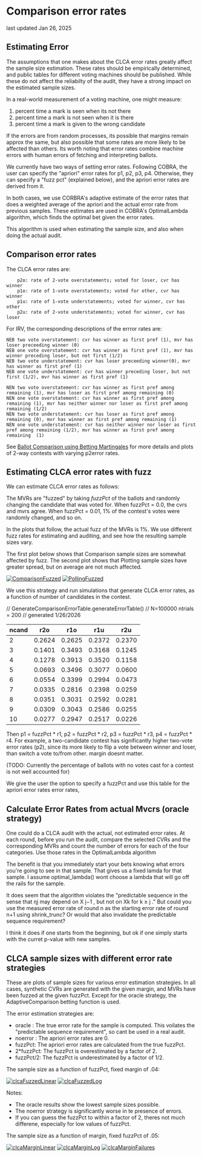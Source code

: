 # Comparison error rates
last updated Jan 26, 2025

## Estimating Error

The assumptions that one makes about the CLCA error rates greatly affect the sample size estimation.
These rates should be empirically determined, and public tables for different voting machines should be published.
While these do not affect the reliabilty of the audit, they have a strong impact on the estimated sample sizes.

In a real-world measurement of a voting machine, one might measure:

1. percent time a mark is seen when its not there
2. percent time a mark is not seen when it is there
3. percent time a mark is given to the wrong candidate

If the errors are from random processes, its possible that margins remain approx the same, but also possible that some rates
are more likely to be affected than others. Its worth noting that error rates combine machine errors with human errors of
fetching and interpreting ballots.

We currently have two ways of setting error rates. Following COBRA, the user can specify the "apriori" error rates for p1, p2, p3, p4.
Otherwise, they can specify a "fuzz pct" (explained below), and the apriori error rates are derived from it. 

In both cases, we use CORBRA's adaptive estimate of the error rates that does a weighted average of the apriori and the 
actual error rate from previous samples. These estimates are used in COBRA's OptimalLambda algorithm, which finds the 
optimal bet given the error rates. 

This algorithm is used when estimating the sample size, and also when doing the actual audit.

## Comparison error rates

The CLCA error rates are:

        p2o: rate of 2-vote overstatements; voted for loser, cvr has winner
        p1o: rate of 1-vote overstatements; voted for other, cvr has winner
        p1u: rate of 1-vote understatements; voted for winner, cvr has other
        p2u: rate of 2-vote understatements; voted for winner, cvr has loser

For IRV, the corresponding descriptions of the errror rates are:

    NEB two vote overstatement: cvr has winner as first pref (1), mvr has loser preceeding winner (0)
    NEB one vote overstatement: cvr has winner as first pref (1), mvr has winner preceding loser, but not first (1/2)
    NEB two vote understatement: cvr has loser preceeding winner(0), mvr has winner as first pref (1)
    NEB one vote understatement: cvr has winner preceding loser, but not first (1/2), mvr has winner as first pref (1)
    
    NEN two vote overstatement: cvr has winner as first pref among remaining (1), mvr has loser as first pref among remaining (0)
    NEN one vote overstatement: cvr has winner as first pref among remaining (1), mvr has neither winner nor loser as first pref among remaining (1/2)
    NEN two vote understatement: cvr has loser as first pref among remaining (0), mvr has winner as first pref among remaining (1)
    NEN one vote understatement: cvr has neither winner nor loser as first pref among remaining (1/2), mvr has winner as first pref among remaining  (1)

See [Ballot Comparison using Betting Martingales](docs/Betting.md) for more details and plots of 2-way contests
with varying p2error rates.


## Estimating CLCA error rates with fuzz

We can estimate CLCA error rates as follows:

The MVRs are "fuzzed" by taking _fuzzPct_ of the ballots
and randomly changing the candidate that was voted for. When fuzzPct = 0.0, the cvrs and mvrs agree.
When fuzzPct = 0.01, 1% of the contest's votes were randomly changed, and so on.

In the plots that follow, the actual fuzz of the MVRs is 1%. We use different fuzz rates for estimating and auditing, 
and see how the resulting sample sizes vary. 

The first plot below shows that Comparison sample sizes are somewhat affected by fuzz. The second plot shows that Plotting sample sizes
have greater spread, but on average are not much affected.

<a href="https://johnlcaron.github.io/rlauxe/docs/plots/samples/ComparisonFuzzed.html" rel="ComparisonFuzzed">![ComparisonFuzzed](plots/samples/ComparisonFuzzed.png)</a>
<a href="https://johnlcaron.github.io/rlauxe/docs/plots/samples/PollingFuzzed.html" rel="PollingFuzzed">![PollingFuzzed](plots/samples/PollingFuzzed.png)</a>

We use this strategy and run simulations that generate CLCA error rates, as a function of number of candidates in the contest.

// GenerateComparisonErrorTable.generateErrorTable()
// N=100000 ntrials = 200
// generated 1/26/2026

| ncand | r2o    | r1o    | r1u    | r2u    |
|-------|--------|--------|--------|--------|
| 2     | 0.2624 | 0.2625 | 0.2372 | 0.2370 |
| 3     | 0.1401 | 0.3493 | 0.3168 | 0.1245 |
| 4     | 0.1278 | 0.3913 | 0.3520 | 0.1158 |
| 5     | 0.0693 | 0.3496 | 0.3077 | 0.0600 |
| 6     | 0.0554 | 0.3399 | 0.2994 | 0.0473 |
| 7     | 0.0335 | 0.2816 | 0.2398 | 0.0259 |
| 8     | 0.0351 | 0.3031 | 0.2592 | 0.0281 |
| 9     | 0.0309 | 0.3043 | 0.2586 | 0.0255 |
| 10    | 0.0277 | 0.2947 | 0.2517 | 0.0226 |

Then p1 = fuzzPct * r1, p2 = fuzzPct * r2, p3 = fuzzPct * r3, p4 = fuzzPct * r4.
For example, a two-candidate contest has significantly higher two-vote error rates (p2), since its more likely to flip a
vote between winner and loser, than switch a vote to/from other. margin doesnt matter.

(TODO: Currently the percentage of ballots with no votes cast for a contest is not well accounted for)

We give the user the option to specify a fuzzPct and use this table for the apriori error rates error rates,




## Calculate Error Rates from actual Mvcrs (oracle strategy)

One could do a CLCA audit with the actual, not estimated error rates. At each round, before you run
the audit, compare the selected CVRs and the corresponding MVRs and count the number of errors for each
of the four categories. Use those rates in the OptimalLambda algorithm

The benefit is that you immediately start your bets knowing what errors you're going to see in that sample.
That gives us a fixed lamda for that sample. I assume optimal_lambda() wont choose a lambda that will go off the rails for the sample.

It does seem that the algorithm violates the "predictable sequence in the sense that ηj may depend on X j−1 , but not on Xk for k ≥ j ."
But could you use the measured error rate of round n as the starting error rate of round n+1 using shrink_trunc?
Or would that also invalidate the predictable sequence requirement?

I think it does if one starts from the beginning, but ok if one simply starts with the curret p-value with new samples.


## CLCA sample sizes with different error rate strategies

These are plots of sample sizes for various error estimation strategies. In all cases, synthetic CVRs are generated with the given margin, 
and MVRs have been fuzzed at the given fuzzPct. Except for the oracle strategy, the AdaptiveComparison betting function is used.

The error estimation strategies are:

* oracle : The true error rate for the sample is computed. This voilates the "predictable sequence requirement", so cant be used in a real audit.
* noerror : The apriori error rates are 0.
* fuzzPct: The apriori error rates are calculated from the true fuzzPct. 
* 2*fuzzPct: The fuzzPct is overestimated by a factor of 2.
* fuzzPct/2: The fuzzPct is underestimated by a factor of 1/2.

The sample size as a function of fuzzPct, fixed margin of .04:

<a href="https://johnlcaron.github.io/rlauxe/docs/plots/workflows/clcaFuzzed/clcaFuzzedLinear.html" rel="clcaFuzzedLinear">![clcaFuzzedLinear](plots/workflows/clcaFuzzed/clcaFuzzedLinear.png)</a>
<a href="https://johnlcaron.github.io/rlauxe/docs/plots/workflows/clcaFuzzed/clcaFuzzedLog.html" rel="clcaFuzzedLog Log">![clcaFuzzedLog](plots/workflows/clcaFuzzed/clcaFuzzedLog.png)</a>

Notes:
* The oracle results show the lowest sample sizes possible.
* The noerror strategy is significantly worse in te presence of errors.
* If you can guess the fuzzPct to within a factor of 2, theres not much differene, especially for low values of fuzzPct.

The sample size as a function of margin, fixed fuzzPct of .05:

<a href="https://johnlcaron.github.io/rlauxe/docs/plots/workflows/clcaMargin/clcaMarginLinear.html" rel="clcaMarginLinear">![clcaMarginLinear](plots/workflows/clcaMargin/clcaMarginLinear.png)</a>
<a href="https://johnlcaron.github.io/rlauxe/docs/plots/workflows/clcaMargin/clcaMarginLog.html" rel="clcaMarginLog Log">![clcaMarginLog](plots/workflows/clcaMargin/clcaMarginLog.png)</a>
<a href="https://johnlcaron.github.io/rlauxe/docs/plots/workflows/clcaMargin/clcaMarginFailures.html" rel="clcaMarginFailures Log">![clcaMarginFailures](plots/workflows/clcaMargin/clcaMarginFailures.png)</a>

